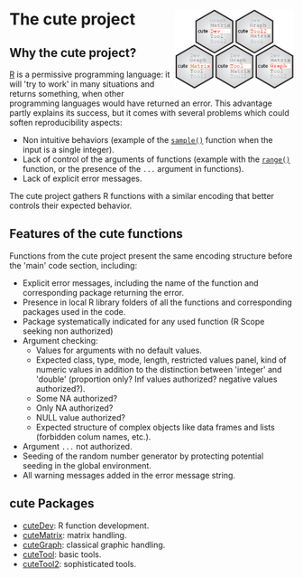 

# The cute project <a href=""><img src=".images/logo.png" align="right" height="140" /></a>

## Why the cute project?

[R](https://www.r-project.org) is a permissive programming language: it will 'try to work' in many situations and returns something, when other programming languages would have returned an error. This advantage partly explains its success, but it comes with several problems which could soften reproducibility aspects:
- Non intuitive behaviors (example of the [`sample()`](http://127.0.0.1:25073/library/base/html/sample.html) function when the input is a single integer).
- Lack of control of the arguments of functions (example with the [`range()`](https://bugs.r-project.org/show_bug.cgi?id=17654) function, or the presence of the `...` argument in functions).
- Lack of explicit error messages.

The cute project gathers R functions with a similar encoding that better controls their expected behavior.


## Features of the cute functions

Functions from the cute project present the same encoding structure before the 'main' code section, including:
- Explicit error messages, including the name of the function and corresponding package returning the error.
- Presence in local R library folders of all the functions and corresponding packages used in the code.
- Package systematically indicated for any used function (R Scope seeking non authorized)
- Argument checking: 
    - Values for arguments with no default values.
    - Expected class, type, mode, length, restricted values panel, kind of numeric values in addition to the distinction between 'integer' and 'double' (proportion only? Inf values authorized? negative values authorized?).
    - Some NA authorized?
    - Only NA authorized?
    - NULL value authorized?
    - Expected structure of complex objects like data frames and lists (forbidden colum names, etc.).
- Argument `...` not authorized.
- Seeding of the random number generator by protecting potential seeding in the global environment.
- All warning messages added in the error message string.


## cute Packages

- [cuteDev](https://github.com/yushiHn/cuteDev): R function development.
- [cuteMatrix](https://github.com/yushiHn/cuteMatrix): matrix handling.
- [cuteGraph](https://github.com/yushiHn/cuteGraph): classical graphic handling.
- [cuteTool](https://github.com/yushiHn/cuteTool): basic tools.
- [cuteTool2](https://github.com/yushiHn/cuteTool2): sophisticated tools.
